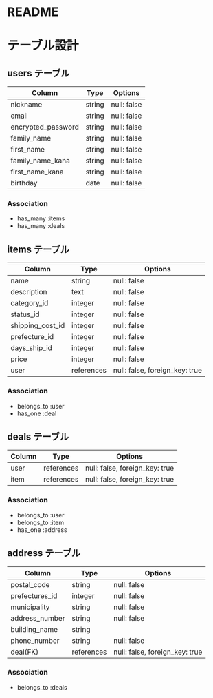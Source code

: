 # README

# テーブル設計
## users テーブル
| Column               | Type   | Options     |
| ----------           | ------ | ----------- |
| nickname             | string | null: false |
| email                | string | null: false |
| encrypted_password   | string | null: false |
| family_name          | string | null: false |
| first_name           | string | null: false |
| family_name_kana     | string | null: false |
| first_name_kana      | string | null: false |
| birthday             | date   | null: false |
### Association
- has_many :items
- has_many :deals

## items テーブル
| Column              | Type       | Options                        |
| -----------         | ---------- | ------------------------------ |
| name                | string     | null: false                    |
| description         | text       | null: false                    |
| category_id         | integer    | null: false                    |
| status_id           | integer    | null: false                    |
| shipping_cost_id    | integer    | null: false                    |
| prefecture_id       | integer    | null: false                    |
| days_ship_id        | integer    | null: false                    |
| price               | integer    | null: false                    |
| user               | references | null: false, foreign_key: true |
### Association
- belongs_to :user
- has_one :deal

## deals テーブル
| Column      | Type       | Options                        |
| ----------- | ---------- | ------------------------------ |
| user       | references | null: false, foreign_key: true |
| item        | references | null: false, foreign_key: true |
### Association
- belongs_to :user
- belongs_to :item
- has_one :address

## address テーブル
| Column              | Type       | Options                        |
| -----------         | ---------- | ------------------------------ |
| postal_code         | string     | null: false                    |
| prefectures_id      | integer    | null: false                    |
| municipality        | string     | null: false                    |
| address_number      | string     | null: false                    |
| building_name       | string     |                                |
| phone_number        | string     | null: false                    |
| deal(FK)           | references | null: false, foreign_key: true |
### Association
- belongs_to :deals